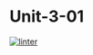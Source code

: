 # Unit-3-01
[![linter](https://github.com/Lukas-Johns/Unit-3-01/workflows/linter/badge.svg)](https://github.com/marketplace/actions/super-linter)
